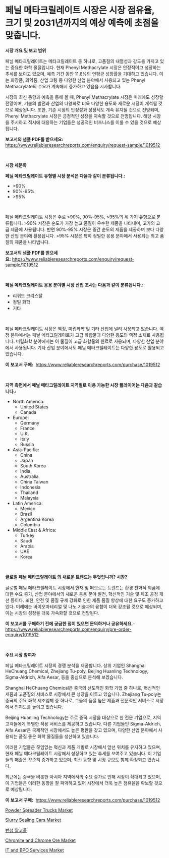 <p><h1>페닐 메타크릴레이트 시장은 시장 점유율, 크기 및 2031년까지의 예상 예측에 초점을 맞춥니다.</h1></p><p><strong>시장 개요 및 보고 범위</strong></p>
<p><p>페닐 메타크릴레이트는 메타크릴레이트 중 하나로, 고품질의 내열성과 강도를 가지고 있는 중요한 화학 물질입니다. 현재 Phenyl Methacrylate 시장은 안정적이고 성장하는 추세를 보이고 있으며, 예측 기간 동안 11.6%의 연평균 성장률을 기대하고 있습니다. 이는 화장품, 의약품, 산업 코팅 등 다양한 산업 분야에서 사용되고 있는 Phenyl Methacrylate의 수요가 계속해서 증가하고 있음을 시사합니다.</p><p>시장의 최신 동향과 예측을 통해 볼 때, Phenyl Methacrylate 시장은 미래에도 성장할 전망이며, 기술의 발전과 산업의 다양화로 더욱 다양한 용도와 새로운 시장이 개척될 것으로 예상됩니다. 또한, 기존 시장의 안정성과 성장세도 계속 유지될 것으로 전망되며, Phenyl Methacrylate 시장은 긍정적인 성장을 지속할 것으로 전망됩니다. 해당 시장을 주시하고 적시에 대응하는 기업들은 성공적인 비즈니스를 이룰 수 있을 것으로 예상됩니다.</p></p>
<p><strong>보고서의 샘플 PDF를 받으세요:</strong> <a href="https://www.reliableresearchreports.com/enquiry/request-sample/1019512">https://www.reliableresearchreports.com/enquiry/request-sample/1019512</a></p>
<p>&nbsp;</p>
<p><strong>시장 세분화</strong></p>
<p><strong>페닐 메타크릴레이트 유형별 시장 분석은 다음과 같이 분류됩니다.:</strong></p>
<p><ul><li>>90%</li><li>90%-95%</li><li>>95%</li></ul></p>
<p>&nbsp;</p>
<p><p>페닐 메타크릴레이트 시장은 주로 >90%, 90%-95%, >95%의 세 가지 유형으로 분류됩니다. >90% 시장은 순도가 가장 높고 품질이 우수한 제품을 나타내며, 고가의 고급 제품에 사용됩니다. 반면 90%-95% 시장은 중간 순도의 제품을 제공하며 보다 다양한 산업 분야에 활용됩니다. >95% 시장은 특히 정밀한 응용 분야에서 사용되는 최고 품질의 제품을 나타냅니다.</p></p>
<p><strong>보고서의 샘플 PDF를 받으세요:</strong>&nbsp;<a href="https://www.reliableresearchreports.com/enquiry/request-sample/1019512">https://www.reliableresearchreports.com/enquiry/request-sample/1019512</a></p>
<p>&nbsp;</p>
<p><strong> 페닐 메타크릴레이트 응용 분야별 시장 산업 조사는 다음과 같이 분류됩니다.:</strong></p>
<p><ul><li>리퀴드 크리스탈</li><li>정밀 화학</li><li>기타</li></ul></p>
<p>&nbsp;</p>
<p><p>페닐 메타크릴레이트 시장은 액정, 미립화학 및 기타 산업에 널리 사용되고 있습니다. 액정 분야에서는 페닐 메타크릴레이트가 고급 화합물과 다양한 용도의 액정 소재로 사용됩니다. 미립화학 분야에서는 이 물질이 고급 화합물의 원료로 사용되며, 다양한 산업 분야에서 사용됩니다. 기타 산업 분야에서도 페닐 메타크릴레이트는 다양한 용도로 활용되고 있습니다.</p></p>
<p><strong>이 보고서 구매:</strong>&nbsp; <a href="https://www.reliableresearchreports.com/purchase/1019512">https://www.reliableresearchreports.com/purchase/1019512</a></p>
<p>&nbsp;</p>
<p><strong>지역 측면에서 페닐 메타크릴레이트 지역별로 이용 가능한 시장 플레이어는 다음과 같습니다.:</strong></p>
<p><ul>
    <li>
        North America:
        <ul>
            <li>United States</li>
            <li>Canada</li>
        </ul>
    </li>
    <li>
        Europe:
        <ul>
            <li>Germany</li>
            <li>France</li>
            <li>U.K.</li>
            <li>Italy</li>
            <li>Russia</li>
        </ul>
    </li>
    <li>
        Asia-Pacific:
        <ul>
            <li>China</li>
            <li>Japan</li>
            <li>South Korea</li>
            <li>India</li>
            <li>Australia</li>
            <li>China Taiwan</li>
            <li>Indonesia</li>
            <li>Thailand</li>
            <li>Malaysia</li>
        </ul>
    </li>
    <li>
        Latin America:
        <ul>
            <li>Mexico</li>
            <li>Brazil</li>
            <li>Argentina Korea</li>
            <li>Colombia</li>
        </ul>
    </li>
    <li>
        Middle East & Africa:
        <ul>
            <li>Turkey</li>
            <li>Saudi</li>
            <li>Arabia</li>
            <li>UAE</li>
            <li>Korea</li>
        </ul>
    </li>
    </ul></p>
<p>&nbsp;</p>
<p><strong>글로벌 페닐 메타크릴레이트 의 새로운 트렌드는 무엇입니까? 시장?</strong></p>
<p><p>글로벌 페닐 메타크릴레이트 시장에서 현재 및 떠오르는 트렌드는 환경 친화적 제품에 대한 수요 증가, 산업 분야에서의 새로운 응용 분야 발전, 혁신적인 기술 및 제조 공정 개선 등이다. 또한, 안전 및 품질 규제 강화로 인한 제품 품질 향상에 대한 요구도 증가하고 있다. 미래에는 바이오마테리얼 및 나노 기술과의 융합이 더욱 강조될 것으로 예상되며, 이는 시장의 성장을 더욱 가속화할 것으로 전망된다.</p></p>
<p><strong>이 보고서를 구매하기 전에 궁금한 점이 있으면 문의하거나 공유하세요.</strong>- <a href="https://www.reliableresearchreports.com/enquiry/pre-order-enquiry/1019512">https://www.reliableresearchreports.com/enquiry/pre-order-enquiry/1019512</a></p>
<p>&nbsp;</p>
<p><strong>주요 시장 참여자</strong></p>
<p><p>페닐 메타크릴레이트 시장의 경쟁 분석을 제공합니다. 상위 기업인 Shanghai HeChuang Chemical, Zhejiang Tu-poly, Beijing Huanling Technology, Sigma-Aldrich, Alfa Aesar, 등을 중심으로 분석해 보겠습니다.</p><p>Shanghai HeChuang Chemical은 중국의 선도적인 화학 기업 중 하나로, 혁신적인 제품과 고품질의 서비스로 시장에서 큰 성장을 이루고 있습니다. Zhejiang Tu-poly는 중국의 주요 화학 제조업체 중 하나로, 그들의 품질 높은 제품과 전문적인 서비스로 시장에서 인지도를 높이고 있습니다. </p><p>Beijing Huanling Technology는 주로 중국 시장을 대상으로 한 전문 기업으로, 지역 고객들에게 특별한 적용 서비스를 제공하고 있습니다. 다른 기업들인 Sigma-Aldrich, Alfa Aesar은 국제적인 시장에서도 높은 평판을 갖고 있으며, 다양한 산업 분야에서 사용되는 품질 좋은 화학 물질들을 생산하고 있습니다.</p><p>이러한 기업들은 끊임없는 혁신과 제품 개발로 시장에서 앞선 위치를 유지하고 있으며, 현재 페닐 메타크릴레이트 시장에서 성장하고 있는 추세를 보여주고 있습니다. 이 기업들의 매출은 꾸준히 증가하고 있으며, 최신 동향 및 시장 규모도 함께 확장되고 있습니다.</p><p>최근에는 중국을 비롯한 아시아 지역에서의 수요 증가로 인해 시장이 확대되고 있으며, 이 기업들은 이러한 동향을 잘 파악하고 있어 시장에서 더욱 높은 점유율을 확보할 것으로 예상됩니다.</p></p>
<p><strong>이 보고서 구매:</strong>&nbsp;&nbsp;<a href="https://www.reliableresearchreports.com/purchase/1019512">https://www.reliableresearchreports.com/purchase/1019512</a></p>
<p><p><a href="https://github.com/Krish2023na/Market-Research-Report-List-3/blob/main/powder-spreader-trucks-market.md">Powder Spreader Trucks Market</a></p><p><a href="https://github.com/RickHolmes3/Market-Research-Report-List-3/blob/main/slurry-sealing-cars-market.md">Slurry Sealing Cars Market</a></p><p><a href="https://github.com/crfsywufhm81415/Market-Research-Report-List-1/blob/main/6969977188700.md">변성 알코올</a></p><p><a href="https://issuu.com/reportprime-2/docs/chromite-and-chrome-ore-market-size-2030.pptx">Chromite and Chrome Ore Market</a></p><p><a href="https://boundless-drawbridge-702.notion.site/IT-and-BPO-Services-Market-Offers-Provide-Insightful-Data-for-the-Time-Period-from-2024-to-2031-and--4d1b58ccc4934a18888eac431c7caace">IT and BPO Services Market</a></p></p>
